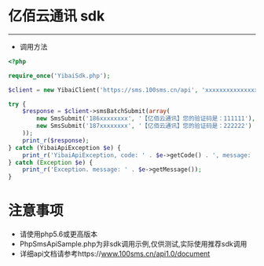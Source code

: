 # 亿佰云通讯 sdk

---

 - 调用方法
 
```php
<?php

require_once('YibaiSdk.php');

$client = new YibaiClient('https://sms.100sms.cn/api', 'xxxxxxxxxxxxxxxxxxxxxxxxxxxxxxxx');

try {
    $response = $client->smsBatchSubmit(array(
        new SmsSubmit('186xxxxxxxx', '【亿佰云通讯】您的验证码是：111111'),
        new SmsSubmit('187xxxxxxxx', '【亿佰云通讯】您的验证码是：222222')
    ));
    print_r($response);
} catch (YibaiApiException $e) {
    print_r('YibaiApiException, code: ' . $e->getCode() . ', message: '. $e->getMessage());
} catch (Exception $e) {
    print_r('Exception. message: ' . $e->getMessage());
}

```

# 注意事项
 - 请使用php5.6或更高版本
 - PhpSmsApiSample.php为非sdk调用示例,仅供测试,实际使用推荐sdk调用
 - 详细api文档请参考https://www.100sms.cn/api1.0/document
